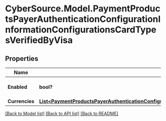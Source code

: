# CyberSource.Model.PaymentProductsPayerAuthenticationConfigurationInformationConfigurationsCardTypesVerifiedByVisa
## Properties

Name | Type | Description | Notes
------------ | ------------- | ------------- | -------------
**Enabled** | **bool?** |  | [optional] [default to true]
**Currencies** | [**List&lt;PaymentProductsPayerAuthenticationConfigurationInformationConfigurationsCardTypesVerifiedByVisaCurrencies&gt;**](PaymentProductsPayerAuthenticationConfigurationInformationConfigurationsCardTypesVerifiedByVisaCurrencies.md) |  | [optional] 

[[Back to Model list]](../README.md#documentation-for-models) [[Back to API list]](../README.md#documentation-for-api-endpoints) [[Back to README]](../README.md)

